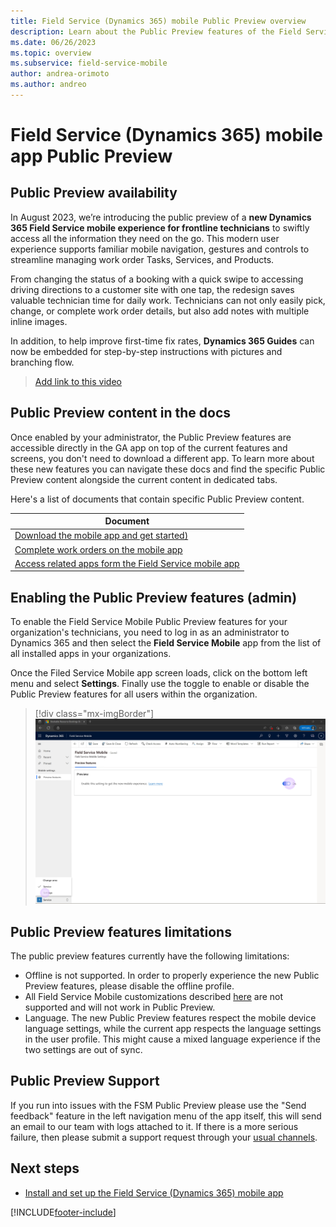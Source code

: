 ```yaml
---
title: Field Service (Dynamics 365) mobile Public Preview overview
description: Learn about the Public Preview features of the Field Service (Dynamics 365) mobile app.
ms.date: 06/26/2023
ms.topic: overview
ms.subservice: field-service-mobile
author: andrea-orimoto
ms.author: andreo
---
```


# Field Service (Dynamics 365) mobile app Public Preview

## Public Preview availability
In August 2023, we’re introducing the public preview of a **new Dynamics 365 Field Service mobile experience for frontline technicians** to swiftly access all the information they need on the go. This modern user experience supports familiar mobile navigation, gestures and controls to streamline managing work order Tasks, Services, and Products. 

From changing the status of a booking with a quick swipe to accessing driving directions to a customer site with one tap, the redesign saves valuable technician time for daily work. Technicians can not only easily pick, change, or complete work order details, but also add notes with multiple inline images. 

In addition, to help improve first-time fix rates, **Dynamics 365 Guides** can now be embedded for step-by-step instructions with pictures and branching flow.  

> [Add link to this video](https://microsoft-my.sharepoint.com/:v:/p/marewa/EaKlFvr-Pt1BiLOJiy0ylM8Bv1AaRnCv-vCt0-JfZJQEvA?e=ATavzi)

## Public Preview content in the docs
Once enabled by your administrator, the Public Preview features are accessible directly in the GA app on top of the current features and screens, you don't need to download a different app. To learn more about these new features you can navigate these docs and find the specific Public Preview content alongside the current content in dedicated tabs.

Here's a list of documents that contain specific Public Preview content.

| Document | 
| --- | 
| [Download the mobile app and get started)](download-get-started-mobile-app.md) | 
| [Complete work orders on the mobile app](get-work-done-mobile-app.md) |
| [Access related apps form the Field Service mobile app](access-related-apps-mobile-app.md) |

## Enabling the Public Preview features (admin)
To enable the Field Service Mobile Public Preview features for your organization's technicians, you need to log in as an administrator to Dynamics 365 and then select the **Field Service Mobile** app from the list of all installed apps in your organizations.

Once the Filed Service Mobile app screen loads, click on the bottom left menu and select **Settings**. Finally use the toggle to enable or disable the Public Preview features for all users within the organization.

> [!div class="mx-imgBorder"]
> ![Screenshot of the Field Service Mobile app settings page and toggle to enable/disable the Public Preview features](./media/mobile-public-preview-enable-toggle.png)

## Public Preview features limitations
The public preview features currently have the following limitations:
- Offline is not supported. In order to properly experience the new Public Preview features, please disable the offline profile.
- All Field Service Mobile customizations described [here](https://learn.microsoft.com/en-us/dynamics365/field-service/field-service-customizations) are not supported and will not work in Public Preview.
- Language. The new Public Preview features respect the mobile device language settings, while the current app respects the language settings in the user profile. This might cause a mixed language experience if the two settings are out of sync.

## Public Preview Support
If you run into issues with the FSM Public Preview please use the "Send feedback" feature in the left navigation menu of the app itself, this will send an email to our team with logs attached to it. If there is a more serious failure, then please submit a support request through your [usual channels](https://learn.microsoft.com/en-us/dynamics365/field-service/field-service-get-help).

## Next steps

- [Install and set up the Field Service (Dynamics 365) mobile app](mobile-power-app-get-started.md)

[!INCLUDE[footer-include](../includes/footer-banner.md)]

